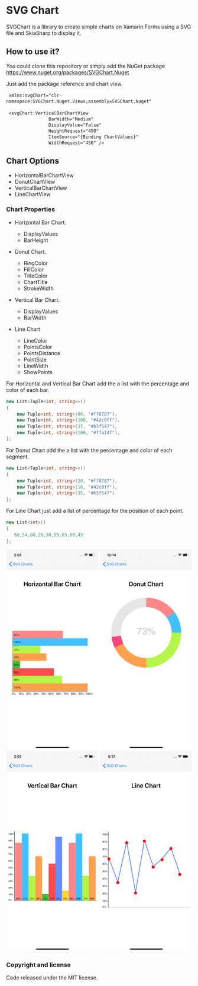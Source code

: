 # SVG Chart

SVGChart is a library to create simple charts on Xamarin.Forms using a SVG file and SkiaSharp to display it.  
  
 ## How to use it?

You could clone this repository or simply add the NuGet package https://www.nuget.org/packages/SVGChart.Nuget

Just add the package reference and chart view.

```XAML
 xmlns:svgChart="clr-namespace:SVGChart.Nuget.Views;assembly=SVGChart.Nuget"

 <svgChart:VerticalBarChartView
                BarWidth="Medium"
                DisplayValue="False"
                HeightRequest="450"
                ItemSource="{Binding ChartValues}"
                WidthRequest="450" />
```

## Chart Options

- HorizontalBarChartView
- DonutChartView
- VerticalBarChartView
- LineChartView

### Chart Properties

* Horizontal Bar Chart.
  - DisplayValues
  - BarHeight
  
* Donut Chart.
  - RingColor
  - FillColor
  - TitleColor
  - ChartTitle
  - StrokeWidth
  
* Vertical Bar Chart.
  - DisplayValues
  - BarWidth
  
* Line Chart
  - LineColor
  - PointsColor
  - PointsDistance
  - PointSize
  - LineWidth
  - ShowPoints

For Horizontal and Vertical Bar Chart add the a list with the percentage and color of each bar.
```C#
new List<Tuple<int, string>>()
{
    new Tuple<int, string>(86, "#ff8787"),
    new Tuple<int, string>(100, "#42c0ff"),
    new Tuple<int, string>(37, "#b5f547"),
    new Tuple<int, string>(100, "#ffa14f"),
};
```

For Donut Chart add the a list with the percentage and color of each segment. 
```C#
new List<Tuple<int, string>>()
{
    new Tuple<int, string>(20, "#ff8787"),
    new Tuple<int, string>(10, "#42c0ff"),
    new Tuple<int, string>(35, "#b5f547")
};
```

For Line Chart just add a list of percentage for the position of each point. 

```C#
new List<int>()
{
   66,34,88,20,90,55,65,80,45
};
```

<p float="left">
  <img src="Readme/horizontalChart.png" width="250">
  <img src="Readme/donutChart.png" width="250">
  <img src="Readme/verticalChart.png" width="250">
  <img src="Readme/lineChart.png" width="250">
</p>

### Copyright and license

Code released under the MIT license.

